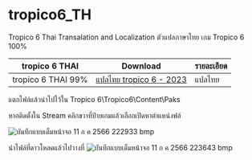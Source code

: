 # tropico6_TH
Tropico 6 Thai Transalation and Localization
ตัวแปลภาษาไทย เกม Tropico 6 100% 


 tropico 6 THAI| Download|รายละเอียด|
| ------------- | ------------- | ------------- |
|  tropico 6 THAI 99%| [แปลไทย tropico 6 - 2023 ](https://github.com/simscolony/tropico6_TH/raw/main/Tropico6_THAI_3_P.pak) |แปลไทย|

แตกไฟล์แล้วนำไปไว้ใน
Tropico 6\Tropico6\Content\Paks

หากติดตั้งใน Stream คลิกขวาที่ป้ายเกมแล้วเลือกเปิดหาตำแหน่งฟล์

![บันทึกแบบเต็มหน้าจอ 11 ก ค  2566 222933 bmp](https://github.com/simscolony/tropico6_TH/assets/13219372/71458ec5-80d4-45c8-8efa-19361ba338c4)

นำไฟล์ที่ดาวโหลดแล้วไปวางที่
![บันทึกแบบเต็มหน้าจอ 11 ก ค  2566 223643 bmp](https://github.com/simscolony/tropico6_TH/assets/13219372/daa121a3-7aa4-4a6c-a5cf-64689e4aa975)
